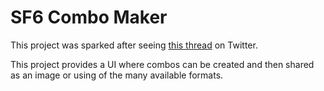 # SF6 Combo Maker

This project was sparked after seeing [this
thread](https://x.com/play2xko/status/1787633824752455959?s=61) on Twitter.

This project provides a UI where combos can be created and then
shared as an image or using of the many available formats.
